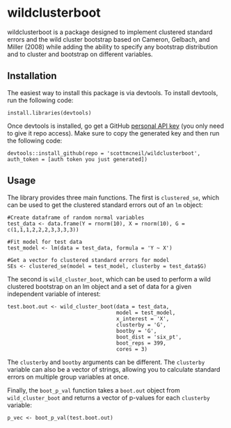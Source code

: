 
<!-- README.md is generated from README.Rmd. Please edit that file -->
wildclusterboot
===============

wildclusterboot is a package designed to implement clustered standard errors and the wild cluster bootstrap based on Cameron, Gelbach, and Miller (2008) while adding the ability to specify any bootstrap distribution and to cluster and bootstrap on different variables.

Installation
------------

The easiest way to install this package is via devtools. To install devtools, run the following code:

    install.libraries(devtools)

Once devtools is installed, go get a GitHub [personal API key](https://github.com/settings/tokens) (you only need to give it repo access). Make sure to copy the generated key and then run the following code:

    devtools::install_github(repo = 'scottmcneil/wildclusterboot', auth_token = [auth token you just generated])

Usage
-----

The library provides three main functions. The first is `clustered_se`, which can be used to get the clustered standard errors out of an `lm` object:

    #Create dataframe of random normal variables
    test_data <- data.frame(Y = rnorm(10), X = rnorm(10), G = c(1,1,1,2,2,2,3,3,3,3))

    #Fit model for test data
    test_model <- lm(data = test_data, formula = 'Y ~ X')

    #Get a vector fo clustered standard errors for model
    SEs <- clustered_se(model = test_model, clusterby = test_data$G)

The second is `wild_cluster_boot`, which can be used to perform a wild clustered bootstrap on an lm object and a set of data for a given independent variable of interest:

    test.boot.out <- wild_cluster_boot(data = test_data,
                                       model = test_model,
                                       x_interest = 'X',
                                       clusterby = 'G',
                                       bootby = 'G',
                                       boot_dist = 'six_pt',
                                       boot_reps = 399,
                                       cores = 3)

The `clusterby` and `bootby` arguments can be different. The `clusterby` variable can also be a vector of strings, allowing you to calculate standard errors on multiple group variables at once.

Finally, the `boot_p_val` function takes a `boot.out` object from `wild_cluster_boot` and returns a vector of p-values for each `clusterby` variable:

    p_vec <- boot_p_val(test.boot.out)
